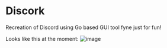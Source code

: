 # Discork
Recreation of Discord using Go based GUI tool fyne just for fun!

Looks like this at the moment:
![image](https://user-images.githubusercontent.com/69816298/233426485-9b8968ab-cfa4-4d97-926f-3014880ffdbd.png)
